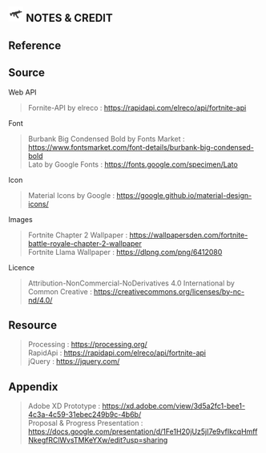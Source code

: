 ## <img src="images/fsmgicon.png" style="border-width:0" width="30" style="vertical-align: middle;"/> **NOTES & CREDIT**

## Reference

## Source

Web API<br />
> Fornite-API by elreco : https://rapidapi.com/elreco/api/fortnite-api

Font<br />
> Burbank Big Condensed Bold by Fonts Market : https://www.fontsmarket.com/font-details/burbank-big-condensed-bold<br>
> Lato by Google Fonts : https://fonts.google.com/specimen/Lato

Icon<br />
> Material Icons by Google : https://google.github.io/material-design-icons/

Images<br />
> Fortnite Chapter 2 Wallpaper : https://wallpapersden.com/fortnite-battle-royale-chapter-2-wallpaper<br>
> Fortnite Llama Wallpaper : https://dlpng.com/png/6412080

Licence<br />
> Attribution-NonCommercial-NoDerivatives 4.0 International by Common Creative : https://creativecommons.org/licenses/by-nc-nd/4.0/

## Resource
> Processing : https://processing.org/<br />
> RapidApi : https://rapidapi.com/elreco/api/fortnite-api<br>
> jQuery : https://jquery.com/

## Appendix
> Adobe XD Prototype : https://xd.adobe.com/view/3d5a2fc1-bee1-4c3a-4c59-31ebec249b9c-4b6b/ <br/>
> Proposal & Progress Presentation : https://docs.google.com/presentation/d/1Fe1H20jUz5jI7e9vfIkcqHmffNkegfRClWvsTMKeYXw/edit?usp=sharing
